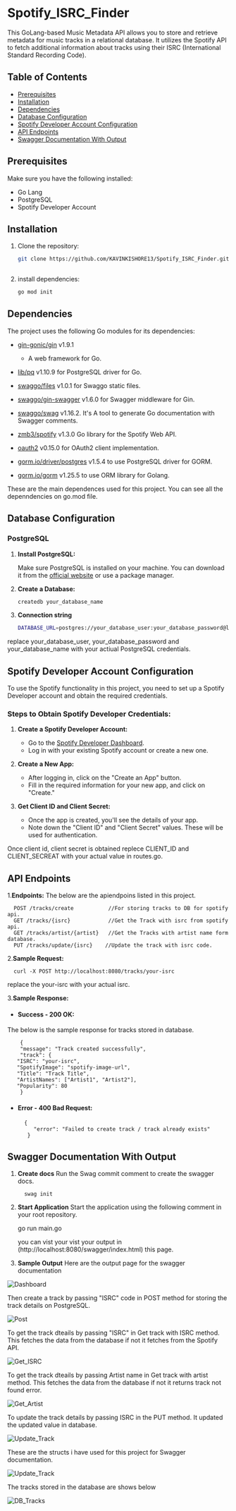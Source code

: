 # Spotify_ISRC_Finder

This GoLang-based Music Metadata API allows you to store and retrieve metadata for music tracks in a relational database. It utilizes the Spotify API to fetch additional information about tracks using their ISRC (International Standard Recording Code).

## Table of Contents
- [Prerequisites](#prerequisites)
- [Installation](#installation)
- [Dependencies](#dependencies)
- [Database Configuration](#database-confiquration)
- [Spotify Developer Account Configuration](#spotify-developer-account-configuration)
- [API Endpoints](#api-endpoints)
- [Swagger Documentation With Output](#swagger-documentation-with-output)

## Prerequisites

Make sure you have the following installed:

- Go Lang
- PostgreSQL
- Spotify Developer Account

## Installation

1. Clone the repository:
   ```bash
   git clone https://github.com/KAVINKISHORE13/Spotify_ISRC_Finder.git
  

2. install dependencies:
   ```bash
   go mod init


## Dependencies

The project uses the following Go modules for its dependencies:

- [gin-gonic/gin](https://github.com/gin-gonic/gin) v1.9.1
  - A web framework for Go.

- [lib/pq](https://github.com/lib/pq) v1.10.9  for PostgreSQL driver for Go.

- [swaggo/files](https://github.com/swaggo/files) v1.0.1  for Swaggo static files.

- [swaggo/gin-swagger](https://github.com/swaggo/gin-swagger) v1.6.0 for Swagger middleware for Gin.

- [swaggo/swag](https://github.com/swaggo/swag) v1.16.2.  It's A tool to generate Go documentation with Swagger comments.

- [zmb3/spotify](https://github.com/zmb3/spotify) v1.3.0 Go library for the Spotify Web API.

- [oauth2](https://golang.org/x/oauth2) v0.15.0 for OAuth2 client implementation.

- [gorm.io/driver/postgres](https://gorm.io/driver/postgres) v1.5.4 to use PostgreSQL driver for GORM.

- [gorm.io/gorm](https://gorm.io/gorm) v1.25.5 to use ORM library for Golang.

These are the main dependences used for this project. You can see all the depenndencies on go.mod file.

## Database Configuration

### PostgreSQL

1. **Install PostgreSQL:**

   Make sure PostgreSQL is installed on your machine. You can download it from the [official website](https://www.postgresql.org/download/) or use a package manager.

2. **Create a Database:**

   ```bash
   createdb your_database_name

3. **Connection string**
   ```bash
   DATABASE_URL=postgres://your_database_user:your_database_password@localhost:5432/your_database_name?sslmode=disable

replace your_database_user, your_database_password and your_database_name with your actiual PostgreSQL credentials.

## Spotify Developer Account Configuration

To use the Spotify functionality in this project, you need to set up a Spotify Developer account and obtain the required credentials.

### Steps to Obtain Spotify Developer Credentials:

1. **Create a Spotify Developer Account:**
   - Go to the [Spotify Developer Dashboard](https://developer.spotify.com/dashboard/login).
   - Log in with your existing Spotify account or create a new one.

2. **Create a New App:**
   - After logging in, click on the "Create an App" button.
   - Fill in the required information for your new app, and click on "Create."

3. **Get Client ID and Client Secret:**
   - Once the app is created, you'll see the details of your app.
   - Note down the "Client ID" and "Client Secret" values. These will be used for authentication.

Once client id, client secret is obtained replece CLIENT_ID and CLIENT_SECREAT with your actual value in routes.go. 

## API Endpoints

1.**Endpoints:**
The below are the apiendpoins listed in this project.
         
      POST /tracks/create           //For storing tracks to DB for spotify api.
      GET /tracks/{isrc}            //Get the Track with isrc from spotify api.
      GET /tracks/artist/{artist}   //Get the Tracks with artist name form database.
      PUT /tracks/update/{isrc}    //Update the track with isrc code.

2.**Sample Request:**

      
      curl -X POST http://localhost:8080/tracks/your-isrc
      
replace the your-isrc with your actual isrc.

3.**Sample Response:**

- #### Success - 200 OK:
The below is the sample response for tracks stored in database.
    
        {
        "message": "Track created successfully",
        "track": {
       "ISRC": "your-isrc",
       "SpotifyImage": "spotify-image-url",
       "Title": "Track Title",
       "ArtistNames": ["Artist1", "Artist2"],
       "Popularity": 80
        } 

- #### Error - 400 Bad Request:
      
        {
           "error": "Failed to create track / track already exists"
         }
  
## Swagger Documentation With Output
1. **Create docs**
   Run the Swag commit comment to create the swagger docs.

         swag init
2. **Start Application**
   Start the application using the following comment in your root repository.

      go run main.go
   
   you can vist your vist your output in (http://localhost:8080/swagger/index.html) this page.

4. **Sample Output**
Here are the output page for the swagger documentation

![Dashboard](assets/outputs/swagger_documentated_output.png) 

Then create a track by passing "ISRC" code in POST method for storing the track details on PostgreSQL.

![Post](assets/outputs/post_track.png)

To get the track dteails by passing "ISRC" in Get track with ISRC method. This fetches the data from the database if not it fetches from the Spotify API.

![Get_ISRC](assets/outputs/get_track_by_isrc.png)


To get the track dteails by passing Artist name in Get track with artist method. This fetches the data from the database if not it returns track not found error.

![Get_Artist](assets/outputs/get_track_by_artist.png)

To update the track details by passing ISRC in the PUT method. It updated the updated value in database.

![Update_Track](assets/outputs/update_track.png)

These are the structs i have used for this project for Swagger documentation.

![Update_Track](assets/outputs/models.png)

The tracks stored in the database are shows below

![DB_Tracks](assets/outputs/database_output.png)

